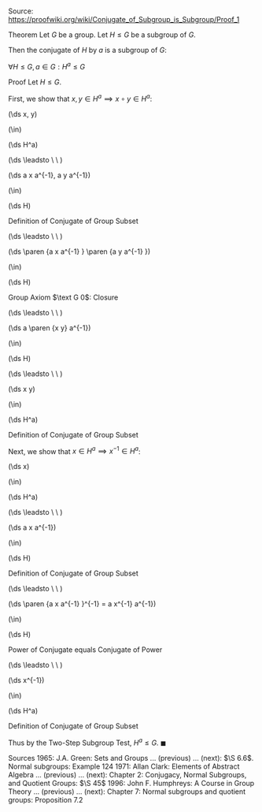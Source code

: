 # 

Source: https://proofwiki.org/wiki/Conjugate_of_Subgroup_is_Subgroup/Proof_1

Theorem
Let $G$ be a group.
Let $H \le G$ be a subgroup of $G$.

Then the conjugate of $H$ by $a$ is a subgroup of $G$:

$\forall H \le G, a \in G: H^a \le G$


Proof
Let $H \le G$.

First, we show that $x, y \in H^a \implies x \circ y \in H^a$:














\(\ds x, y\)

\(\in\)







\(\ds H^a\)














\(\ds \leadsto \ \ \)





\(\ds a x a^{-1}, a y a^{-1}\)

\(\in\)







\(\ds H\)





Definition of Conjugate of Group Subset








\(\ds \leadsto \ \ \)





\(\ds \paren {a x a^{-1} } \paren {a y a^{-1} }\)

\(\in\)







\(\ds H\)





Group Axiom $\text G 0$: Closure








\(\ds \leadsto \ \ \)





\(\ds a \paren {x y} a^{-1}\)

\(\in\)







\(\ds H\)














\(\ds \leadsto \ \ \)





\(\ds x y\)

\(\in\)







\(\ds H^a\)





Definition of Conjugate of Group Subset




Next, we show that $x \in H^a \implies x^{-1} \in H^a$:














\(\ds x\)

\(\in\)







\(\ds H^a\)














\(\ds \leadsto \ \ \)





\(\ds a x a^{-1}\)

\(\in\)







\(\ds H\)





Definition of Conjugate of Group Subset








\(\ds \leadsto \ \ \)





\(\ds \paren {a x a^{-1} }^{-1} = a x^{-1} a^{-1}\)

\(\in\)







\(\ds H\)





Power of Conjugate equals Conjugate of Power








\(\ds \leadsto \ \ \)





\(\ds x^{-1}\)

\(\in\)







\(\ds H^a\)





Definition of Conjugate of Group Subset




Thus by the Two-Step Subgroup Test, $H^a \le G$.
$\blacksquare$


Sources
1965: J.A. Green: Sets and Groups ... (previous) ... (next): $\S 6.6$. Normal subgroups: Example $124$
1971: Allan Clark: Elements of Abstract Algebra ... (previous) ... (next): Chapter $2$: Conjugacy, Normal Subgroups, and Quotient Groups: $\S 45$
1996: John F. Humphreys: A Course in Group Theory ... (previous) ... (next): Chapter $7$: Normal subgroups and quotient groups: Proposition $7.2$




